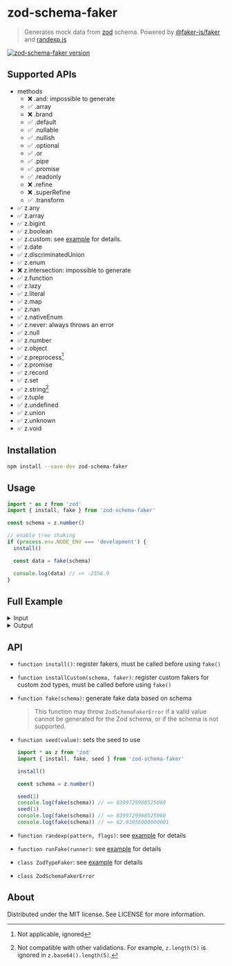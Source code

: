 # zod-schema-faker

> Generates mock data from [zod](https://github.com/colinhacks/zod) schema. Powered by
> [@faker-js/faker](https://github.com/faker-js/faker) and [randexp.js](https://github.com/fent/randexp.js)

[![zod-schema-faker version](https://img.shields.io/npm/v/zod-schema-faker.svg?label=zod-schema-faker&color=brightgreen)](https://www.npmjs.com/package/zod-schema-faker)

## Supported APIs

- methods
  - ❌ .and: impossible to generate
  - ✅ .array
  - ❌ .brand
  - ✅ .default
  - ✅ .nullable
  - ✅ .nullish
  - ✅ .optional
  - ✅ .or
  - ✅ .pipe
  - ✅ .promise
  - ✅ .readonly
  - ❌ .refine
  - ❌ .superRefine
  - ✅ .transform
- ✅ z.any
- ✅ z.array
- ✅ z.bigint
- ✅ z.boolean
- ✅ z.custom: see [example](./tests/zod-custom-faker.test.ts) for details.
- ✅ z.date
- ✅ z.discriminatedUnion
- ✅ z.enum
- ❌ z.intersection: impossible to generate
- ✅ z.function
- ✅ z.lazy
- ✅ z.literal
- ✅ z.map
- ✅ z.nan
- ✅ z.nativeEnum
- ✅ z.never: always throws an error
- ✅ z.null
- ✅ z.number
- ✅ z.object
- ✅ z.preprocess[^2]
- ✅ z.promise
- ✅ z.record
- ✅ z.set
- ✅ z.string[^1]
- ✅ z.tuple
- ✅ z.undefined
- ✅ z.union
- ✅ z.unknown
- ✅ z.void

[^1]: Not compatible with other validations. For example, `z.length(5)` is ignored in `z.base64().length(5)`.

[^2]: Not applicable, ignored

## Installation

```sh
npm install --save-dev zod-schema-faker
```

## Usage

```ts
import * as z from 'zod'
import { install, fake } from 'zod-schema-faker'

const schema = z.number()

// enable tree shaking
if (process.env.NODE_ENV === 'development') {
  install()

  const data = fake(schema)

  console.log(data) // => -2556.9
}
```

## Full Example

<details>
<summary>
Input
</summary>

```ts
interface Category {
  name: string
  subcategories: Category[]
}
const category = z.lazy(() =>
  z.object({
    name: z.string(),
    subcategories: z.array(category),
  }),
) as z.ZodType<Category>

const schema = z.object({
  primitives: z.object({
    string: z.string(),
    number: z.number(),
    bigint: z.bigint(),
    boolean: z.boolean(),
    date: z.date(),
  }),
  emptyValues: z.object({
    undefined: z.undefined(),
    null: z.null(),
    void: z.void(),
  }),
  any: z.any(),
  unknown: z.unknown(),
  literal: z.literal('tuna'),
  strings: z.object({
    max: z.string().max(5),
    min: z.string().min(5),
    length: z.string().length(5),
    email: z.string().email(),
    url: z.string().url(),
    uuid: z.string().uuid(),
    cuid: z.string().cuid(),
    regex: z.string().regex(/hello+ (world|to you)/),
  }),
  numbers: z.object({
    gt: z.number().gt(5),
    gte: z.number().gte(5),
    lt: z.number().lt(5),
    lte: z.number().lte(5),
    int: z.number().int(),
    positive: z.number().positive(),
    nonnegative: z.number().nonnegative(),
    negative: z.number().negative(),
    nonpositive: z.number().nonpositive(),
    multipleOf: z.number().multipleOf(42),
  }),
  nan: z.nan(),
  boolean: z.boolean(),
  date: z.date(),
  enum: z.enum(['Salmon', 'Tuna', 'Trout']),
  nativeEnum: z.nativeEnum({
    Apple: 'apple',
    Banana: 'banana',
    Cantaloupe: 3,
  } as const),
  optional: z.optional(z.string()),
  nullable: z.nullable(z.string()),
  object: z.object({
    name: z.string(),
    age: z.number(),
  }),
  array: z.array(z.string()),
  tuple: z.tuple([
    z.string(),
    z.number(),
    z.object({
      pointsScored: z.number(),
    }),
  ]),
  union: z.union([z.string(), z.number()]),
  discriminatedUnions: z.discriminatedUnion('type', [
    z.object({ type: z.literal('a'), a: z.string() }),
    z.object({ type: z.literal('b'), b: z.string() }),
  ]),
  record: z.record(z.string(), z.number()),
  map: z.map(z.string(), z.number()),
  set: z.set(z.number()),
  lazy: category,
  promise: z.promise(z.number()),
})
```

</details>

<details>
<summary>
Output
</summary>

```js
const data = {
  primitives: {
    string: 'velit ullam blanditiis minus omnis enim ut repellat neque iure nisi ipsam d',
    number: 235709817303039.3,
    bigint: 4848309999951517n,
    boolean: true,
    date: 2022-04-08T08:31:40.690Z,
  },
  emptyValues: {
    undefined: undefined,
    null: null,
    void: undefined,
  },
  any: undefined,
  unknown: undefined,
  literal: 'tuna',
  strings: {
    max: 'expli',
    min: 'voluptas dolor repellendus recusandae blanditiis deleniti labore ut voluptates ea quas accusantium et reiciendis at et cumque nihil sit tempore molestias quaerat non molestiae ex sit necessitatibus ipsum fuga est repellendus natus est esse cupiditate dolorem numquam voluptate consequatur et non nemo architecto quia et aut maxime voluptates suscipit similique provident id fuga iure debitis magni repudiandae est dolorem illo totam et voluptatem nihil sit molestiae laboriosam aut possimus tempore minus illo illum magni nihil dolores atque quam sint praesentium laborum sed non molestias eius quisquam quibusdam quas est deserunt quis asperiores laborum accusantium illum temporibus id atque tempora minima molestias quaerat sit voluptatem et iure autem neque perferendis sequi totam nesciunt voluptas et qui praesentium aliquid eaque dolorem voluptatem hic dolorem iure in est aut distinctio repudiandae perferendis amet consequatur quibusdam et eos tenetur nesciunt et iusto atque debitis commodi',
    length: 'natus',
    email: 'Macey.Stoltenberg@gmail.com',
    url: 'https://fabulous-straw.name',
    uuid: '76bac9fd-b1b7-49d0-a600-2d4711531986',
    cuid: "c&BL3'_Vrk1G+3G!wwjn3cu*8|b>_Cf{",
    regex: 'hellooooooooooooooooooooooooooooooooooooooooo world'
  },
  numbers: {
    gt: 5328.419054,
    gte: 36.218591,
    lt: -1628167036925.9614,
    lte: -27882354.519148372,
    int: 16636929,
    positive: 531694153629695.06,
    nonnegative: 579.4830352,
    negative: -38.025,
    nonpositive: -1725.5520665581,
    multipleOf: 84,
  },
  nan: NaN,
  boolean: false,
  date: 2022-04-08T08:31:40.697Z,
  enum: 'Salmon',
  nativeEnum: 3,
  optional: 'elige',
  nullable: null,
  object: {
    name: 'voluptas assumenda odit eveniet cum aut ut doloremque iusto animi modi et q',
    age: -44363342.91183093
  },
  array: [],
  tuple: [ 'quide', 421341404834213.9, { pointsScored: 15651503922295.52 } ],
  union: -1965623492324.935,
  discriminatedUnions: { type: 'b', b: 'unde ' },
  record: {
    'aperiam et sit dolor et in ratione aut qui et sequi quisquam culpa quia exercitationem quas commodi sit amet sequi ipsum voluptas qui consectetur optio odio iusto et corrupti modi corrupti quasi sunt id ut cumque ut hic tempora ut accusamus doloremque est aut commodi delectus excepturi accusantium ut quam est asperiores aspernatur fuga hic dolor alias autem quaerat dolores laborum aut dicta consequuntur natus provident rerum asperiores ipsam sint perspiciatis quia quia praesentium quia placeat voluptatem magnam necessitatibus impedit commodi nulla voluptatum cupiditate quasi optio velit numquam beatae et quaerat in odit officia porro rem illum blanditiis est rerum unde exercitationem dolores ut ut aliquid quidem laborum iste suscipit saepe temporibus rerum facere eum culpa laborum ducimus ipsa sequi voluptas est qui molestiae occaecati vel est quia consequatur rerum ad veniam corrupti exercitationem eius libero ea temporibus aut occaecati qui eaque facere ipsam sint expedita ut aut tem': 123095259.95589001
  },
  map: Map(1) { 'vel e' => 2732936928215370 },
  set: Set(1) { 25431.81674167793 },
  intersection: {
    name: 'earum consequatur sit maiores eius hic autem blanditiis aut ut dolore iusto',
    role: 'quis eaque maxime ipsum aut tempore id repellendus sint velit voluptate tempora aut pariatur quasi unde aut optio deleniti optio voluptas est laboriosam quasi aut debitis reprehenderit quia voluptas sit vel sit maiores voluptas vitae culpa commodi aperiam voluptatem modi quia iusto maiores odit quod vel sunt magnam voluptatum eius maiores maxime numquam consequatur hic hic autem accusantium eum veritatis rem quia omnis voluptatibus libero qui harum eum labore molestiae molestias doloribus dolorem mollitia sunt minima consequatur veritatis animi enim neque aut velit nostrum vel ut esse at error illum error eveniet omnis sed et consequatur autem omnis quam esse eum qui tenetur aliquid harum dolorum sit et voluptatem recusandae quo provident dolorum earum doloremque voluptatem dolor quis in minima sint accusantium sequi optio culpa iste minima in officia illum ut optio sapiente expedita facilis aut sunt perspiciatis non modi aut molestiae quo molestiae nemo architecto pariatur doloribus s'
  },
  lazy: {
    name: 'provident omnis ut ex blanditiis aut et minima nobis enim qui et placeat es',
    subcategories: [ [Object], [Object] ]
  },
  promise: Promise { -37512948614638.48 }
}
```

</details>

## API

- `function install()`: register fakers, must be called before using `fake()`

- `function installCustom(schema, faker)`: register custom fakers for custom zod types, must be called before using
  `fake()`

- `function fake(schema)`: generate fake data based on schema

  > This function may throw `ZodSchemaFakerError` if a valid value cannot be generated for the Zod schema, or if the
  > schema is not supported.

- `function seed(value)`: sets the seed to use

  ```ts
  import * as z from 'zod'
  import { install, fake, seed } from 'zod-schema-faker'

  install()

  const schema = z.number()

  seed(1)
  console.log(fake(schema)) // => 8399729968525060
  seed(1)
  console.log(fake(schema)) // => 8399729968525060
  console.log(fake(schema)) // => 62.93956000000001
  ```

- `function randexp(pattern, flags)`: see [example](./tests/zod-custom-faker.test.ts) for details

- `function runFake(runner)`: see [example](./tests/zod-custom-faker.test.ts) for details

- `class ZodTypeFaker`: see [example](./tests/zod-custom-faker.test.ts) for details

- `class ZodSchemaFakerError`

## About

Distributed under the MIT license. See LICENSE for more information.
